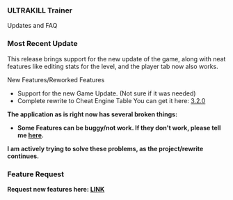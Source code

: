 ### ULTRAKILL Trainer
Updates and FAQ

### Most Recent Update
This release brings support for the new update of the game, along with neat features like editing stats for the level, and the player tab now also works.

New Features/Reworked Features
- Support for the new Game Update. (Not sure if it was needed)
- Complete rewrite to Cheat Engine Table
You can get it here: [3.2.0](https://github.com/Saniee/ULTRAKILLTrainer/releases/tag/3.2.0)

<b>The application as is right now has several broken things:<b/>
- Some Features can be buggy/not work. If they don't work, please tell me [here](https://github.com/Saniee/ULTRAKILLTrainer/issues/new).

<b>I am actively trying to solve these problems, as the project/rewrite continues.<b/>

### Feature Request
Request new features here:
[LINK](https://github.com/Saniee/ULTRAKILLTrainer/issues/new)

